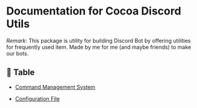 # Documentation for Cocoa Discord Utils

*Remark*: This package is utility for building Discord Bot by offering utilities
for frequently used item. Made by me for me (and maybe friends) to make our bots.

## 📖 Table

- [Command Management System](./cms.md)

- [Configuration File](./cocoarc.md)
